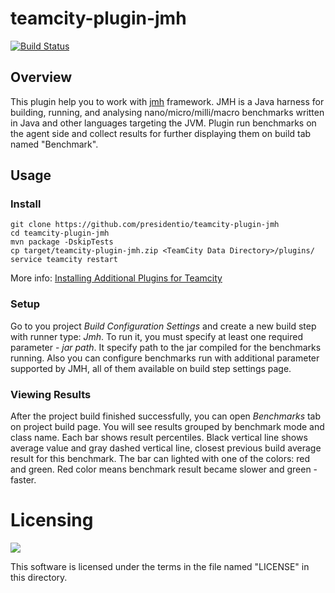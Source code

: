 # teamcity-plugin-jmh

[![Build Status](https://travis-ci.org/presidentio/teamcity-plugin-jmh.svg?branch=master)](https://travis-ci.org/presidentio/teamcity-plugin-jmh)

## Overview

This plugin help you to work with [jmh](http://openjdk.java.net/projects/code-tools/jmh/) framework. 
JMH is a Java harness for building, running, and analysing nano/micro/milli/macro benchmarks written in Java and other languages targeting the JVM.
Plugin run benchmarks on the agent side and collect results for further displaying them on build tab named "Benchmark".

## Usage

### Install
```
git clone https://github.com/presidentio/teamcity-plugin-jmh
cd teamcity-plugin-jmh
mvn package -DskipTests
cp target/teamcity-plugin-jmh.zip <TeamCity Data Directory>/plugins/
service teamcity restart 
```
More info: [Installing Additional Plugins for Teamcity](https://confluence.jetbrains.com/display/TCD9/Installing+Additional+Plugins)

### Setup
Go to you project *Build Configuration Settings* and create a new build step with runner type: *Jmh*.
To run it, you must specify at least one required parameter -  *jar path*. It specify path to the jar compiled for the benchmarks running.
Also you can configure benchmarks run with additional parameter supported by JMH, all of them available on build step settings page.

### Viewing Results
After the project build finished successfully, you can open *Benchmarks* tab on project build page. 
You will see results grouped by benchmark mode and class name. Each bar shows result percentiles. 
Black vertical line shows average value and gray dashed vertical line, closest previous build average result for this benchmark. 
The bar can lighted with one of the colors: red and green. Red color means benchmark result became slower and green - faster.

Licensing
=========

[![][license img]][license]

This software is licensed under the terms in the file named "LICENSE" in this directory.


[license]:LICENSE
[license img]:https://img.shields.io/badge/license-Apache%202.0-brightgreen.svg
